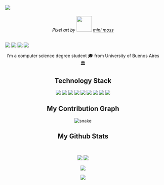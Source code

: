 <p align="center">
 
</p align="center">
<img src="https://github.com/daianalonso/daianalonso/blob/main/images/moonart-byminimoss.png" />

<p align="center">
 <h6 align ='center'> Pixel art by <img src= "https://img.shields.io/badge/Instagram-E4405F?style=for-the-badge&logo=instagram&logoColor=white" width=50/> <a href="https://www.instagram.com/minimossart/"> mini moss</a></h6>
 <img src="https://badges.pufler.dev/visits/daianalonso/daianalonso"/> 
 <img src="https://badges.pufler.dev/years/daianalonso"/>
 <img src="https://badges.pufler.dev/repos/daianalonso"/>
 <img src="https://badges.pufler.dev/commits/monthly/daianalonso" />

</p>

<p align="center">
  I'm a computer science degree student 🎓 from University of Buenos Aires 🏛
</p>  

<h2 align="center">Technology Stack </h2>

<p align="center">
<img src ="https://img.shields.io/badge/-C++-00599C?style=flat-square&logo=c"/>
<img src ="https://img.shields.io/badge/Python-3776AB?style=flat-square&logo=python&logoColor=white"/>
<img src="https://img.shields.io/badge/-HTML5-E34F26?style=flat-square&logo=html5&logoColor=white"/>
<img src="https://img.shields.io/badge/-CSS3-1572B6?style=flat-square&logo=css3"/>
<img src="https://img.shields.io/badge/-Bootstrap-563D7C?style=flat-square&logo=bootstrap"/>
<img src="https://img.shields.io/badge/-JavaScript-black?style=flat-square&logo=javascript"/>
<img src="https://img.shields.io/badge/-MySQL-black?style=flat-square&logo=mysql"/>
<img src="https://img.shields.io/badge/-Git-black?style=flat-square&logo=git"/>
<img src="https://img.shields.io/badge/-GitHub-black?style=flat-square&logo=github"/>
</p>

<h2 align="center">
  My Contribution Graph 
</h2>
<p align="center">
  <img src="https://github.com/daianalonso/daianalonso/raw/output/github-contribution-grid-snake.svg" alt="snake">
  </center>
</p>

<h2 align="center">
  My Github Stats
</h2>
 
<br>

<p align = "center">
  <img  src = "https://github-readme-stats.vercel.app/api?username=daianalonso&show_icons=true&theme=radical&line_height=27">
  <img src = "https://github-readme-stats.vercel.app/api/top-langs/?username=daianalonso&hide=html,css,java,shaderlab,kotlin,hlsl&theme=radical">
</p>

<p align = "center">
 <img  src="https://github-readme-streak-stats.herokuapp.com/?user=daianalonso&show_icons=true&locale=en&layout=compact&theme=radical&line_height=0" />
</p> 

<p align = "center">
 <img src="https://activity-graph.herokuapp.com/graph?username=daianalonso&theme=redical">
</p> 